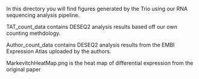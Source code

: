 In this directory you will find figures generated by the Trio using our RNA sequencing analysis pipeline.  

TAT_count_data contains DESEQ2 analysis results based off our own counting methdology.

Author_count_data contains DESEQ2 analysis results from the EMBI Expression Atlas uploaded by the authors.

MarkevitchHeatMap.png is the heat map of differential expression from the original paper

